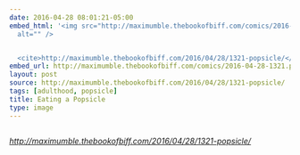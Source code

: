 ```yaml
---
date: 2016-04-28 08:01:21-05:00
embed_html: '<img src="http://maximumble.thebookofbiff.com/comics/2016-04-28-1321.png"
  alt="" />


  <cite>http://maximumble.thebookofbiff.com/2016/04/28/1321-popsicle/</cite>'
embed_url: http://maximumble.thebookofbiff.com/comics/2016-04-28-1321.png
layout: post
source: http://maximumble.thebookofbiff.com/2016/04/28/1321-popsicle/
tags: [adulthood, popsicle]
title: Eating a Popsicle
type: image
---
```

<img src="http://maximumble.thebookofbiff.com/comics/2016-04-28-1321.png" alt="" />

<cite>http://maximumble.thebookofbiff.com/2016/04/28/1321-popsicle/</cite>

